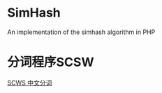 # SimHash
An implementation of the simhash algorithm in PHP

# 分词程序SCSW

[SCWS 中文分词](http://www.xunsearch.com/scws/)